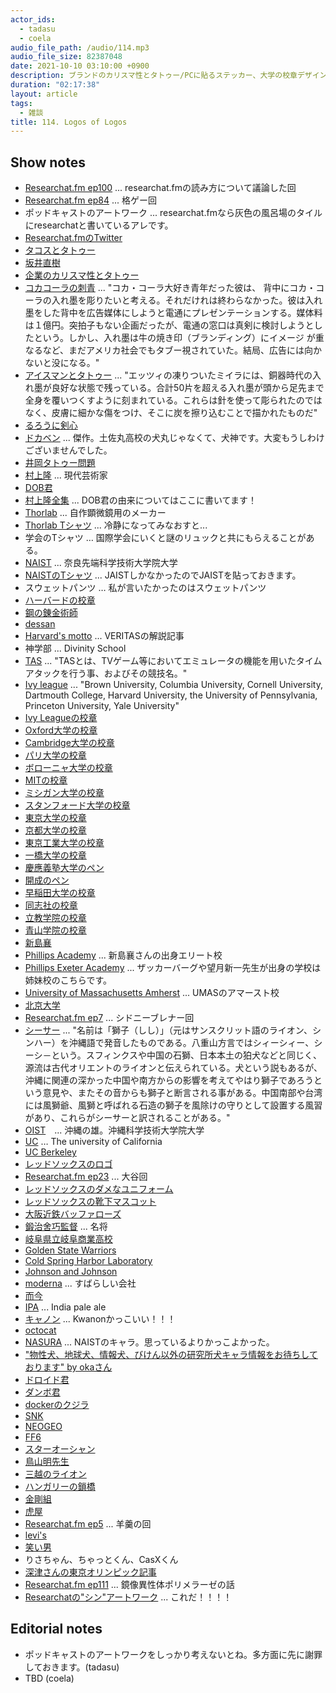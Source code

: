 ```yaml
---
actor_ids:
  - tadasu
  - coela
audio_file_path: /audio/114.mp3
audio_file_size: 82387048
date: 2021-10-10 03:10:00 +0900
description: ブランドのカリスマ性とタトゥー/PCに貼るステッカー、大学の校章デザイン、スポーツチームのロゴデザイン、企業ロゴのデザイン、ポッドキャストのアートワークデザインについて話しました。
duration: "02:17:38"
layout: article
tags:
  - 雑談
title: 114. Logos of Logos
---
```


## Show notes
- [Researchat.fm ep100](https://researchat.fm/episode/100) ... researchat.fmの読み方について議論した回
- [Researchat.fm ep84](https://researchat.fm/episode/84) ... 格ゲー回
- ポッドキャストのアートワーク ... researchat.fmなら灰色の風呂場のタイルにresearchatと書いているアレです。
- [Researchat.fmのTwitter](https://twitter.com/researchat_fm)
- [タコスとタトゥー](https://www.sfgate.com/food/article/casa-sanchez-tattoos-free-meal-promo-san-francisco-16465800.php)
- [坂井直樹](https://ja.wikipedia.org/wiki/%E5%9D%82%E4%BA%95%E7%9B%B4%E6%A8%B9)
- [企業のカリスマ性とタトゥー](http://sakainaoki.blogspot.com/2010/12/blog-post_559.html)
- [コカコーラの刺青](http://naokisakailab.blogspot.com/2013/04/) ... "コカ・コーラ大好き青年だった彼は、 背中にコカ・コーラの入れ墨を彫りたいと考える。それだけれは終わらなかった。彼は入れ墨をした背中を広告媒体にしようと電通にプレゼンテーションする。媒体料は１億円。突拍子もない企画だったが、電通の窓口は真剣に検討しようとしたという。しかし、入れ墨は牛の焼き印（ブランディング）にイメージ が重なるなど、まだアメリカ社会でもタブー視されていた。結局、広告には向かないと没になる。"
- [アイスマンとタトゥー](https://natgeo.nikkeibp.co.jp/nng/article/news/14/8469/) ... "エッツィの凍りついたミイラには、銅器時代の入れ墨が良好な状態で残っている。合計50片を超える入れ墨が頭から足先まで全身を覆いつくすように刻まれている。これらは針を使って彫られたのではなく、皮膚に細かな傷をつけ、そこに炭を擦り込むことで描かれたものだ"
- [るろうに剣心](https://www.amazon.co.jp/dp/B009PL82SC/)
- [ドカベン](https://www.amazon.co.jp/dp/B002CZPJZ2/?tag=researchatf04-22/) ... 傑作。土佐丸高校の犬丸じゃなくて、犬神です。大変もうしわけございませんでした。
- [井岡タトゥー問題](https://news.yahoo.co.jp/articles/c4a80872e1e04866d5ec32829175f5d1c91cc079)
- [村上隆](https://ja.wikipedia.org/wiki/%E6%9D%91%E4%B8%8A%E9%9A%86) ... 現代芸術家
- [DOB君](https://prtimes.jp/main/html/rd/p/000000622.000018324.html)
- [村上隆全集](https://www.amazon.co.jp/dp/4568104505/?tag=researchatf04-22/) ... DOB君の由来についてはここに書いてます！
- [Thorlab](https://www.thorlabs.com/) ... 自作顕微鏡用のメーカー
- [Thorlab Tシャツ](https://ameblo.jp/ladybird-2011/entry-12410718615.html) ... 冷静になってみなおすと...
- 学会のTシャツ … 国際学会にいくと謎のリュックと共にもらえることがある。
- [NAIST](https://www.naist.jp/) ... 奈良先端科学技術大学院大学
- [NAISTのTシャツ](https://www.amazon.co.jp/dp/B01E73STKI) ... JAISTしかなかったのでJAISTを貼っておきます。
- スウェットパンツ … 私が言いたかったのはスウェットパンツ
- [ハーバードの校章](https://www.harvard.edu/about-harvard/harvard-history/harvard-shields/)
- [鋼の錬金術師](https://www.amazon.co.jp/dp/B009T8RYF8/?tag=researchatf04-22/)
- [dessan](https://twitter.com/D_Strangedea)
- [Harvard's motto](https://news.harvard.edu/gazette/story/2015/05/seal-of-approval/) ... VERITASの解説記事
- 神学部 ... Divinity School
- [TAS](https://dic.nicovideo.jp/a/tas) ... "TASとは、TVゲーム等においてエミュレータの機能を用いたタイムアタックを行う事、およびその競技名。"
- [Ivy league](https://en.wikipedia.org/wiki/Ivy_League) ... "Brown University, Columbia University, Cornell University, Dartmouth College, Harvard University, the University of Pennsylvania, Princeton University, Yale University"
- [Ivy Leagueの校章](https://www.pinterest.ca/pin/827606869006729220/)
- [Oxford大学の校章](https://en.wikipedia.org/wiki/Coat_of_arms_of_the_University_of_Oxford)
- [Cambridge大学の校章](https://en.wikipedia.org/wiki/Coat_of_arms_of_the_University_of_Cambridge)
- [パリ大学の校章](https://en.wikipedia.org/wiki/University_of_Paris#/media/File:Coat_of_arms_of_the_University_of_Paris.svg)
- [ボローニャ大学の校章](https://commons.wikimedia.org/wiki/File:Seal_of_the_University_of_Bologna.svg)
- [MITの校章](https://web.mit.edu/graphicidentity/seal.html)
- [ミシガン大学の校章](https://en.wikipedia.org/wiki/University_of_Michigan#/media/File:Seal_of_the_University_of_Michigan.svg)
- [スタンフォード大学の校章](https://en.wikipedia.org/wiki/Stanford_University#/media/File:Stanford_University_seal_2003.svg)
- [東京大学の校章](https://www.u-tokyo.ac.jp/ja/about/public-relations/b01_05_01.html)
- [京都大学の校章](https://www.kyoto-u.ac.jp/ja/about/operation/symbol/vi)
- [東京工業大学の校章](https://www.titech.ac.jp/public-relations/about/overview/logo/seal)
- [一橋大学の校章](https://www.hit-u.ac.jp/guide/outline/emblem.html)
- [慶應義塾大学のペン](https://www.keio.ac.jp/ja/about/learn-more/logo/symbols.html)
- [開成のペン](https://kaiseigakuen.jp/about/schoolsong/)
- [早稲田大学の校章](https://www.waseda.jp/top/about/work/logos)
- [同志社の校章](https://www.doshisha.ac.jp/information/history/emblem.html)
- [立教学院の校章](https://www.rikkyogakuin.jp/about/symbol.html)
- [青山学院の校章](https://www.aoyama.ac.jp/outline/visual_identity.html)
- [新島襄](https://ja.wikipedia.org/wiki/%E6%96%B0%E5%B3%B6%E8%A5%84)
- [Phillips Academy](https://en.wikipedia.org/wiki/Phillips_Academy) ... 新島襄さんの出身エリート校
- [Phillips Exeter Academy](https://en.wikipedia.org/wiki/Phillips_Exeter_Academy) ... ザッカーバーグや望月新一先生が出身の学校は姉妹校のこちらです。
- [University of Massachusetts Amherst](https://en.wikipedia.org/wiki/University_of_Massachusetts_Amherst) ... UMASのアマースト校
- [北京大学](https://english.pku.edu.cn/)
- [Researchat.fm ep7](https://researchat.fm/episode/7) ... シドニーブレナー回
- [シーサー](https://ja.wikipedia.org/wiki/%E3%82%B7%E3%83%BC%E3%82%B5%E3%83%BC) ... "名前は「獅子（しし）」（元はサンスクリット語のライオン、シンハー）を沖縄語で発音したものである。八重山方言ではシィーシィー、シーシ－という。スフィンクスや中国の石獅、日本本土の狛犬などと同じく、源流は古代オリエントのライオンと伝えられている。犬という説もあるが、沖縄に関連の深かった中国や南方からの影響を考えてやはり獅子であろうという意見や、またその音からも獅子と断言される事がある。中国南部や台湾には風獅爺、風獅と呼ばれる石造の獅子を風除けの守りとして設置する風習があり、これらがシーサーと訳されることがある。"
- [OIST](https://www.oist.jp/)　... 沖縄の雄。沖縄科学技術大学院大学
- [UC](https://en.wikipedia.org/wiki/University_of_California) … The university of California
- [UC Berkeley](https://www.berkeley.edu/)
- [レッドソックスのロゴ](https://sportslogohistory.com/boston-red-sox-primary-logo)
- [Researchat.fm ep23](https://researchat.fm/episode/23) ... 大谷回
- [レッドソックスのダメなユニフォーム](https://www.cbssports.com/mlb/news/why-red-sox-plan-to-wear-yellow-jerseys-in-pivotal-matchup-vs-yankees/)
- [レッドソックスの靴下マスコット](https://twitter.com/researchat_fm/status/1440488276394065926)
- [大阪近鉄バッファローズ](https://ja.wikipedia.org/wiki/%E5%A4%A7%E9%98%AA%E8%BF%91%E9%89%84%E3%83%90%E3%83%95%E3%82%A1%E3%83%AD%E3%83%BC%E3%82%BA)
- [鍛治舍巧監督](https://ja.wikipedia.org/wiki/%E9%8D%9B%E6%B2%BB%E8%88%8E%E5%B7%A7) ... 名将
- [岐阜県立岐阜商業高校](https://ja.wikipedia.org/wiki/%E5%B2%90%E9%98%9C%E7%9C%8C%E7%AB%8B%E5%B2%90%E9%98%9C%E5%95%86%E6%A5%AD%E9%AB%98%E7%AD%89%E5%AD%A6%E6%A0%A1)
- [Golden State Warriors](https://en.wikipedia.org/wiki/Golden_State_Warriors)
- [Cold Spring Harbor Laboratory](https://www.cshl.edu/)
- [Johnson and Johnson](https://www.jnj.com/)
- [moderna](https://www.modernatx.com/) ... すばらしい会社
- [而今](https://kiyashow.com/jikon.html)
- [IPA](https://en.wikipedia.org/wiki/India_pale_ale) ... India pale ale
- [キャノン](https://global.canon/en/news/2014/sep02e.html) ... Kwanonかっこいい！！！
- [octocat](https://myoctocat.com/)
- [NASURA](http://www.naist.jp/about/pr/character.html) ... NAISTのキャラ。思っているよりかっこよかった。
- ["物性犬、地球犬、情報犬、びけん以外の研究所犬キャラ情報をお待ちしております" by okaさん](https://twitter.com/nowohyeah/status/1433397842589085697)　
- [ドロイド君](https://www.amazon.co.jp/dp/B006BIOY9S/?tag=researchatf04-22/)
- [ダンボ君](https://www.amazon.co.jp/dp/B01ER6BN1W/?tag=researchatf04-22/)
- [dockerのクジラ](https://www.docker.com/blog/call-me-moby-dock/)
- [SNK](https://en.wikipedia.org/wiki/SNK)
- [NEOGEO](https://ja.wikipedia.org/wiki/%E3%83%8D%E3%82%AA%E3%82%B8%E3%82%AA)
- [FF6](https://en.wikipedia.org/wiki/Final_Fantasy_VI)
- [スターオーシャン](https://ja.wikipedia.org/wiki/%E3%82%B9%E3%82%BF%E3%83%BC%E3%82%AA%E3%83%BC%E3%82%B7%E3%83%A3%E3%83%B3)
- [鳥山明先生](https://ja.wikipedia.org/wiki/%E9%B3%A5%E5%B1%B1%E6%98%8E)
- [三越のライオン](https://www.mistore.jp/store/nihombashi/column_list_all/nihombashi_history/list02.html)
- [ハンガリーの鎖橋](https://www.jcca.or.jp/dobokuisan/world/easteurope/kusari.html)
- [金剛組](https://ja.wikipedia.org/wiki/%E9%87%91%E5%89%9B%E7%B5%84)
- [虎屋](https://www.toraya-group.co.jp/)
- [Researchat.fm ep5](https://researchat.fm/episode/5) ... 羊羹の回
- [levi's](https://www.levi.jp/)
- [笑い男](https://ja.wikipedia.org/wiki/%E7%AC%91%E3%81%84%E7%94%B7_(%E6%94%BB%E6%AE%BB%E6%A9%9F%E5%8B%95%E9%9A%8A))
- りさちゃん、ちゃっとくん、CasXくん
- [深津さんの東京オリンピック記事](https://news.yahoo.co.jp/byline/takayukifukatsu/20150907-00049112)
- [Researchat.fm ep111](https://researchat.fm/episode/111) ... 鏡像異性体ポリメラーゼの話
- [Researchatの"シン"アートワーク](https://twitter.com/researchat_fm/status/1446907169316773893) ... これだ！！！！

## Editorial notes
- ポッドキャストのアートワークをしっかり考えないとね。多方面に先に謝罪しておきます。(tadasu)
- TBD (coela)
